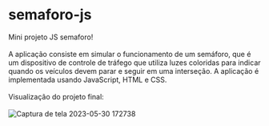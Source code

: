 # semaforo-js

Mini projeto JS semaforo!
<br>
<br>
A aplicação consiste em simular o funcionamento de um semáforo, que é um dispositivo de controle de tráfego que utiliza luzes coloridas para indicar quando os veículos devem parar e seguir em uma interseção.
A aplicação é implementada usando JavaScript, HTML e CSS.
<br>
<br>
Visualização do projeto final:
<br>
<br>
![Captura de tela 2023-05-30 172738](https://github.com/JohnatanChagas/semaforo-js/assets/127504003/c550f755-d014-4900-b9e2-4e254a42c93f)
